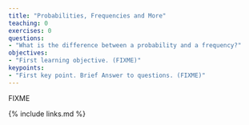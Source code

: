 ```yaml
---
title: "Probabilities, Frequencies and More"
teaching: 0
exercises: 0
questions:
- "What is the difference between a probability and a frequency?"
objectives:
- "First learning objective. (FIXME)"
keypoints:
- "First key point. Brief Answer to questions. (FIXME)"
---
```

FIXME

{% include links.md %}


